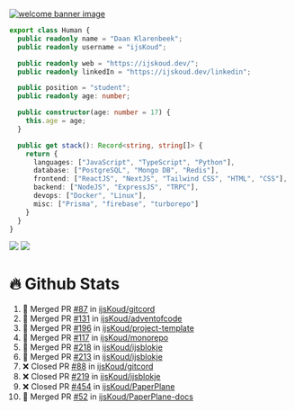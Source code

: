 <a href="https://ijskoud.dev/"><img src="https://cdn.ijskoud.dev/files/mQUav6p0z3By.jpg" alt="welcome banner image" /></a>

```ts
export class Human {
  public readonly name = "Daan Klarenbeek";
  public readonly username = "ijsKoud";

  public readonly web = "https://ijskoud.dev/";
  public readonly linkedIn = "https://ijskoud.dev/linkedin";

  public position = "student";
  public readonly age: number;

  public constructor(age: number = 17) {
    this.age = age;
  }

  public get stack(): Record<string, string[]> {
    return {
      languages: ["JavaScript", "TypeScript", "Python"],
      database: ["PostgreSQL", "Mongo DB", "Redis"],
      frontend: ["ReactJS", "NextJS", "Tailwind CSS", "HTML", "CSS"],
      backend: ["NodeJS", "ExpressJS", "TRPC"],
      devops: ["Docker", "Linux"],
      misc: ["Prisma", "firebase", "turborepo"]
    }
  }
}
```

<div>
  <img src="https://github-readme-stats.vercel.app/api/top-langs?username=ijsKoud&cache_seconds=1800&layout=compact&hide_border=true&hide_rank=true&show_icons=true&theme=dark&title_color=ffffff&hide_border=true&locale=en" />
  <img src="https://github-readme-stats.vercel.app/api?username=ijsKoud&cache_seconds=1800&hide_border=true&hide_rank=true&show_icons=true&theme=dark&title_color=ffffff&hide_border=true&locale=en">
</div>


# 🔥 Github Stats


<!--START_SECTION:activity-->
1. 🎉 Merged PR [#87](https://github.com/ijsKoud/gitcord/pull/87) in [ijsKoud/gitcord](https://github.com/ijsKoud/gitcord)
2. 🎉 Merged PR [#131](https://github.com/ijsKoud/adventofcode/pull/131) in [ijsKoud/adventofcode](https://github.com/ijsKoud/adventofcode)
3. 🎉 Merged PR [#196](https://github.com/ijsKoud/project-template/pull/196) in [ijsKoud/project-template](https://github.com/ijsKoud/project-template)
4. 🎉 Merged PR [#117](https://github.com/ijsKoud/monorepo/pull/117) in [ijsKoud/monorepo](https://github.com/ijsKoud/monorepo)
5. 🎉 Merged PR [#218](https://github.com/ijsKoud/ijsblokje/pull/218) in [ijsKoud/ijsblokje](https://github.com/ijsKoud/ijsblokje)
6. 🎉 Merged PR [#213](https://github.com/ijsKoud/ijsblokje/pull/213) in [ijsKoud/ijsblokje](https://github.com/ijsKoud/ijsblokje)
7. ❌ Closed PR [#88](https://github.com/ijsKoud/gitcord/pull/88) in [ijsKoud/gitcord](https://github.com/ijsKoud/gitcord)
8. ❌ Closed PR [#219](https://github.com/ijsKoud/ijsblokje/pull/219) in [ijsKoud/ijsblokje](https://github.com/ijsKoud/ijsblokje)
9. ❌ Closed PR [#454](https://github.com/ijsKoud/PaperPlane/pull/454) in [ijsKoud/PaperPlane](https://github.com/ijsKoud/PaperPlane)
10. 🎉 Merged PR [#52](https://github.com/ijsKoud/PaperPlane-docs/pull/52) in [ijsKoud/PaperPlane-docs](https://github.com/ijsKoud/PaperPlane-docs)
<!--END_SECTION:activity-->

<h1 align="center" style="display:none;"></h1>
